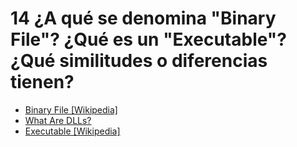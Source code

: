 # 14 ¿A qué se denomina "Binary File"? ¿Qué es un "Executable"? ¿Qué similitudes o diferencias tienen?

- [Binary File [Wikipedia]](https://en.wikipedia.org/wiki/Binary_file)
- [What Are DLLs?](https://www.youtube.com/watch?v=4daUujBgQQ8)
- [Executable [Wikipedia]](https://en.wikipedia.org/wiki/Executable)
